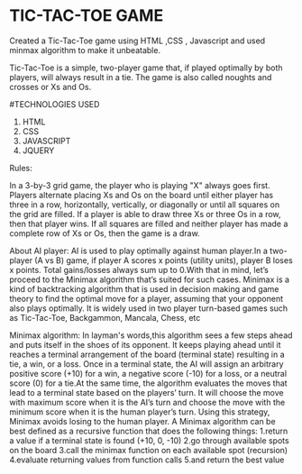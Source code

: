 # TIC-TAC-TOE GAME
Created a Tic-Tac-Toe game using HTML ,CSS , Javascript and used minmax algorithm to make it unbeatable.

Tic-Tac-Toe is a simple, two-player game that, if played optimally by both players, will always result in a tie. The game is also called noughts and crosses or Xs and Os.

#TECHNOLOGIES USED
1. HTML
2. CSS
3. JAVASCRIPT
4. JQUERY

Rules:

In a 3-by-3 grid game, the player who is playing "X" always goes first. Players alternate placing Xs and Os on the board until either player has three in a row, horizontally, vertically, or diagonally or until all squares on the grid are filled. If a player is able to draw three Xs or three Os in a row, then that player wins. If all squares are filled and neither player has made a complete row of Xs or Os, then the game is a draw.

About AI player: AI is used to play optimally against human player.In a two-player (A vs B) game, if player A scores x points (utility units), player B loses x points. Total gains/losses always sum up to 0.With that in mind, let’s proceed to the Minimax algorithm that’s suited for such cases. Minimax is a kind of backtracking algorithm that is used in decision making and game theory to find the optimal move for a player, assuming that your opponent also plays optimally. It is widely used in two player turn-based games such as Tic-Tac-Toe, Backgammon, Mancala, Chess, etc

Minimax algorithm: In layman's words,this algorithm sees a few steps ahead and puts itself in the shoes of its opponent. It keeps playing ahead until it reaches a terminal arrangement of the board (terminal state) resulting in a tie, a win, or a loss. Once in a terminal state, the AI will assign an arbitrary positive score (+10) for a win, a negative score (-10) for a loss, or a neutral score (0) for a tie.At the same time, the algorithm evaluates the moves that lead to a terminal state based on the players’ turn. It will choose the move with maximum score when it is the AI’s turn and choose the move with the minimum score when it is the human player’s turn. Using this strategy, Minimax avoids losing to the human player. A Minimax algorithm can be best defined as a recursive function that does the following things: 
1.return a value if a terminal state is found (+10, 0, -10) 
2.go through available spots on the board 
3.call the minimax function on each available spot (recursion) 
4.evaluate returning values from function calls 
5.and return the best value
